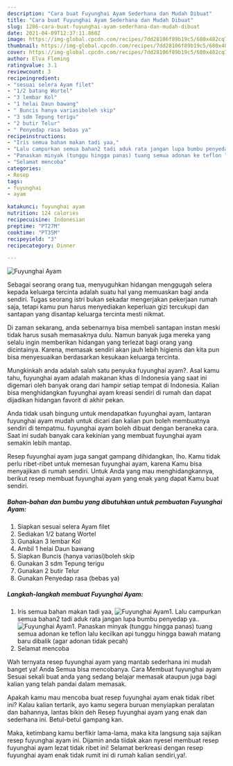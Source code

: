 ```yaml
---
description: "Cara buat Fuyunghai Ayam Sederhana dan Mudah Dibuat"
title: "Cara buat Fuyunghai Ayam Sederhana dan Mudah Dibuat"
slug: 1286-cara-buat-fuyunghai-ayam-sederhana-dan-mudah-dibuat
date: 2021-04-09T12:37:11.860Z
image: https://img-global.cpcdn.com/recipes/7dd28106f89b19c5/680x482cq70/fuyunghai-ayam-foto-resep-utama.jpg
thumbnail: https://img-global.cpcdn.com/recipes/7dd28106f89b19c5/680x482cq70/fuyunghai-ayam-foto-resep-utama.jpg
cover: https://img-global.cpcdn.com/recipes/7dd28106f89b19c5/680x482cq70/fuyunghai-ayam-foto-resep-utama.jpg
author: Elva Fleming
ratingvalue: 3.1
reviewcount: 3
recipeingredient:
- "sesuai selera Ayam filet"
- "1/2 batang Wortel"
- "3 lembar Kol"
- "1 helai Daun bawang"
- " Buncis hanya variasiboleh skip"
- "3 sdm Tepung terigu"
- "2 butir Telur"
- " Penyedap rasa bebas ya"
recipeinstructions:
- "Iris semua bahan makan tadi yaa,"
- "Lalu campurkan semua bahan2 tadi aduk rata jangan lupa bumbu penyedap ya.."
- "Panaskan minyak (tunggu hingga panas) tuang semua adonan ke teflon lalu kecilkan api tunggu hingga bawah matang baru dibalik (agar adonan tidak pecah)"
- "Selamat mencoba"
categories:
- Resep
tags:
- fuyunghai
- ayam

katakunci: fuyunghai ayam 
nutrition: 124 calories
recipecuisine: Indonesian
preptime: "PT27M"
cooktime: "PT35M"
recipeyield: "3"
recipecategory: Dinner

---
```



![Fuyunghai Ayam](https://img-global.cpcdn.com/recipes/7dd28106f89b19c5/680x482cq70/fuyunghai-ayam-foto-resep-utama.jpg)

Sebagai seorang orang tua, menyuguhkan hidangan menggugah selera kepada keluarga tercinta adalah suatu hal yang memuaskan bagi anda sendiri. Tugas seorang istri bukan sekadar mengerjakan pekerjaan rumah saja, tetapi kamu pun harus menyediakan keperluan gizi tercukupi dan santapan yang disantap keluarga tercinta mesti nikmat.

Di zaman  sekarang, anda sebenarnya bisa membeli santapan instan meski tidak harus susah memasaknya dulu. Namun banyak juga mereka yang selalu ingin memberikan hidangan yang terlezat bagi orang yang dicintainya. Karena, memasak sendiri akan jauh lebih higienis dan kita pun bisa menyesuaikan berdasarkan kesukaan keluarga tercinta. 



Mungkinkah anda adalah salah satu penyuka fuyunghai ayam?. Asal kamu tahu, fuyunghai ayam adalah makanan khas di Indonesia yang saat ini digemari oleh banyak orang dari hampir setiap tempat di Indonesia. Kalian bisa menghidangkan fuyunghai ayam kreasi sendiri di rumah dan dapat dijadikan hidangan favorit di akhir pekan.

Anda tidak usah bingung untuk mendapatkan fuyunghai ayam, lantaran fuyunghai ayam mudah untuk dicari dan kalian pun boleh membuatnya sendiri di tempatmu. fuyunghai ayam boleh dibuat dengan beraneka cara. Saat ini sudah banyak cara kekinian yang membuat fuyunghai ayam semakin lebih mantap.

Resep fuyunghai ayam juga sangat gampang dihidangkan, lho. Kamu tidak perlu ribet-ribet untuk memesan fuyunghai ayam, karena Kamu bisa menyajikan di rumah sendiri. Untuk Anda yang mau menghidangkannya, berikut resep membuat fuyunghai ayam yang enak yang dapat Kamu buat sendiri.

<!--inarticleads1-->

##### Bahan-bahan dan bumbu yang dibutuhkan untuk pembuatan Fuyunghai Ayam:

1. Siapkan sesuai selera Ayam filet
1. Sediakan 1/2 batang Wortel
1. Gunakan 3 lembar Kol
1. Ambil 1 helai Daun bawang
1. Siapkan  Buncis (hanya variasi)boleh skip
1. Gunakan 3 sdm Tepung terigu
1. Gunakan 2 butir Telur
1. Gunakan  Penyedap rasa (bebas ya)




<!--inarticleads2-->

##### Langkah-langkah membuat Fuyunghai Ayam:

1. Iris semua bahan makan tadi yaa,
<img src="https://img-global.cpcdn.com/steps/a64faf78bc0ef406/160x128cq70/fuyunghai-ayam-langkah-memasak-1-foto.jpg" alt="Fuyunghai Ayam">1. Lalu campurkan semua bahan2 tadi aduk rata jangan lupa bumbu penyedap ya..
<img src="https://img-global.cpcdn.com/steps/c5309687b1b8d879/160x128cq70/fuyunghai-ayam-langkah-memasak-2-foto.jpg" alt="Fuyunghai Ayam">1. Panaskan minyak (tunggu hingga panas) tuang semua adonan ke teflon lalu kecilkan api tunggu hingga bawah matang baru dibalik (agar adonan tidak pecah)
1. Selamat mencoba




Wah ternyata resep fuyunghai ayam yang mantab sederhana ini mudah banget ya! Anda Semua bisa mencobanya. Cara Membuat fuyunghai ayam Sesuai sekali buat anda yang sedang belajar memasak ataupun juga bagi kalian yang telah pandai dalam memasak.

Apakah kamu mau mencoba buat resep fuyunghai ayam enak tidak ribet ini? Kalau kalian tertarik, ayo kamu segera buruan menyiapkan peralatan dan bahannya, lantas bikin deh Resep fuyunghai ayam yang enak dan sederhana ini. Betul-betul gampang kan. 

Maka, ketimbang kamu berfikir lama-lama, maka kita langsung saja sajikan resep fuyunghai ayam ini. Dijamin anda tiidak akan nyesel membuat resep fuyunghai ayam lezat tidak ribet ini! Selamat berkreasi dengan resep fuyunghai ayam enak tidak rumit ini di rumah kalian sendiri,ya!.

